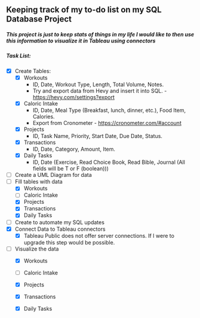 ## Keeping track of my to-do list on my SQL Database Project
##### This project is just to keep stats of things in my life I would like to then use this information to visualize it in Tableau using connectors
##### Task List:
- [x] Create Tables:
	- [x] Workouts
		- ID, Date, Workout Type, Length, Total Volume, Notes.
  		- Try and export data from Hevy and insert it into SQL.
    			-  https://hevy.com/settings?export
	- [x] Caloric Intake
		- ID, Date, Meal Type (Breakfast, lunch, dinner, etc.), Food Item, Calories.
  		- Export from Cronometer
    			- https://cronometer.com/#account
	- [x] Projects
		- ID, Task Name, Priority, Start Date, Due Date, Status.
	- [x] Transactions
		- ID, Date, Category, Amount, Item.
	- [x] Daily Tasks
 		- ID, Date (Exercise, Read Choice Book, Read Bible, Journal (All fields will be T or F (boolean)))
- [ ] Create a UML Diagram for data
- [ ] Fill tables with data
	- [x] Workouts
 	- [ ] Caloric Intake
  	- [x] Projects
  	- [x] Transactions
  	- [x] Daily Tasks
- [ ] Create to automate my SQL updates
- [x] Connect Data to Tableau connectors
	- [x] Tableau Public does not offer server connections. If I were to upgrade this step would be possible.
- [ ] Visualize the data
	- [x] Workouts
 	- [ ] Caloric Intake
  	- [x] Projects
  	- [x] Transactions
  	- [x] Daily Tasks

